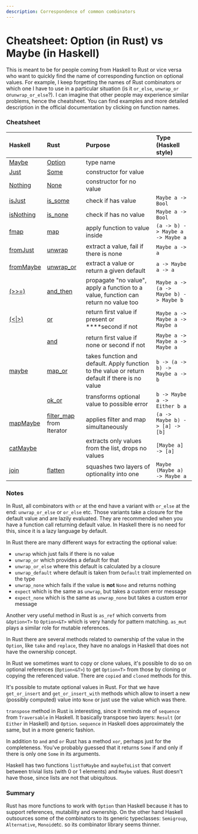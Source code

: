 ```yaml
---
description: Correspondence of common combinators
---
```


# Cheatsheet: Option \(in Rust\) vs Maybe \(in Haskell\)

This is meant to be for people coming from Haskell to Rust or vice versa who want to quickly find the name of corresponding function on optional values. For example, I keep forgetting the names of Rust combinators or which one I have to use in a particular situation \(is it `or_else`, `unwrap_or` or`unwrap_or_else`?\). I can imagine that other people may experience similar problems, hence the cheatsheet. You can find examples and more detailed description in the official documentation by clicking on function names.

### Cheatsheet

| Haskell | Rust | Purpose | Type \(Haskell style\) |
| :--- | :--- | :--- | :--- |
| [Maybe](http://hackage.haskell.org/package/base-4.12.0.0/docs/Data-Maybe.html#t:Maybe) | [Option](https://doc.rust-lang.org/std/option/enum.Option.html) | type name |  |
| [Just](http://hackage.haskell.org/package/base-4.12.0.0/docs/Data-Maybe.html#v:Just) | [Some](https://doc.rust-lang.org/std/option/enum.Option.html#variant.Some) | constructor for value |  |
| [Nothing](http://hackage.haskell.org/package/base-4.12.0.0/docs/Data-Maybe.html#v:Nothing) | [None](https://doc.rust-lang.org/std/option/enum.Option.html#variant.None) | constructor for no value |  |
| [isJust](http://hackage.haskell.org/package/base-4.12.0.0/docs/Data-Maybe.html#v:isJust) | [is\_some](https://doc.rust-lang.org/std/option/enum.Option.html#method.is_some) | check if has value | `Maybe a -> Bool` |
| [isNothing](http://hackage.haskell.org/package/base-4.12.0.0/docs/Data-Maybe.html#v:isNothing) | [is\_none](https://doc.rust-lang.org/std/option/enum.Option.html#method.is_none) | check if has no value | `Maybe a -> Bool` |
| [fmap](https://hackage.haskell.org/package/base-4.12.0.0/docs/Data-Functor.html#v:fmap) | [map](https://doc.rust-lang.org/std/option/enum.Option.html#method.map) |  apply function to value inside | `(a -> b) -> Maybe a -> Maybe a` |
| [fromJust](http://hackage.haskell.org/package/base-4.12.0.0/docs/Data-Maybe.html#v:fromJust) | [unwrap](https://doc.rust-lang.org/std/option/enum.Option.html#method.unwrap) | extract a value, fail if there is none | `Maybe a -> a` |
| [fromMaybe](http://hackage.haskell.org/package/base-4.12.0.0/docs/Data-Maybe.html#v:fromMaybe) | [unwrap\_or](https://doc.rust-lang.org/std/option/enum.Option.html#method.unwrap_or) | extract a value or return a given default | `a -> Maybe a -> a` |
| [\(&gt;&gt;=\)](https://hackage.haskell.org/package/base-4.12.0.0/docs/Control-Monad.html#v:-62--62--61-) | [and\_then](https://doc.rust-lang.org/std/option/enum.Option.html#method.and_then) | propagate "no value", apply a function to a value, function can return no value too | `Maybe a -> (a -> Maybe b) -> Maybe b` |
| [\(&lt;\|&gt;\)](https://hackage.haskell.org/package/base-4.12.0.0/docs/Control-Applicative.html#v:-60--124--62-) | [or](https://doc.rust-lang.org/std/option/enum.Option.html#method.or) | return first value if present or ****second if not | `Maybe a -> Maybe a -> Maybe a` |
|  | [and](https://doc.rust-lang.org/std/option/enum.Option.html#method.and) | return first value if none or second if not | `Maybe a -> Maybe a -> Maybe a` |
| [maybe](http://hackage.haskell.org/package/base-4.12.0.0/docs/Data-Maybe.html#v:maybe) | [map\_or](https://doc.rust-lang.org/std/option/enum.Option.html#method.map_or) | takes function and default. Apply function to the value or return default if there is no value | `b -> (a -> b) -> Maybe a -> b` |
|  | [ok\_or](https://doc.rust-lang.org/std/option/enum.Option.html#method.ok_or) | transforms optional value to possible error | `b -> Maybe a -> Either b a` |
| [mapMaybe](http://hackage.haskell.org/package/base-4.12.0.0/docs/Data-Maybe.html#v:mapMaybe) | [filter\_map](https://doc.rust-lang.org/std/iter/trait.Iterator.html#method.filter_map) from Iterator | applies filter and map simultaneously | `(a -> Maybe b) -> [a] -> [b]` |
| [catMaybe](http://hackage.haskell.org/package/base-4.12.0.0/docs/Data-Maybe.html#v:catMaybe) |  | extracts only values from the list, drops no values | `[Maybe a] -> [a]` |
| [join](https://hackage.haskell.org/package/base-4.12.0.0/docs/Control-Monad.html#v:join) | [flatten](https://doc.rust-lang.org/std/option/enum.Option.html#method.flatten) | squashes two layers of optionality into one | `Maybe (Maybe a) -> Maybe a` |

### Notes

In Rust, all combinators with `or` at the end have a variant with `or_else` at the end: `unwrap_or_else` or `or_else` etc. Those variants take a closure for the default value and are lazily evaluated. They are recommended when you have a function call returning default value. In Haskell there is no need for this, since it is a lazy language by default.

In Rust there are many different ways for extracting the optional value:  

* `unwrap` which just fails if there is no value
* `unwrap_or` which provides a default for that
* `unwrap_or_else` where this default is calculated by a closure
* `unwrap_default` where default is taken from `Default` trait implemented on the type
* `unwrap_none` which fails if the value is **not** `None` and returns nothing
* `expect` which is the same as `unwrap`, but takes a custom error message
* `expect_none` which is the same as `unwrap_none` but takes a custom error message

Another very useful method in Rust is `as_ref` which converts from `&Option<T>` to `Option<&T>` which is very handy for pattern matching. `as_mut` plays a similar role for mutable references.

In Rust there are several methods related to ownership of the value in the `Option`, like `take` and `replace`, they have no analogs in Haskell that does not have the ownership concept.

In Rust we sometimes want to copy or clone values, it's possible to do so on optional references \(`Option<&T>`\) to get `Option<T>` from those by cloning or copying the referenced value. There are `copied` and `cloned` methods for this.

It's possible to mutate optional values in Rust. For that we have `get_or_insert` and `get_or_insert_with` methods which allow to insert a new \(possibly computed\) value into `None` or just use the value which was there.

`transpose` method in Rust is interesting, since it reminds me of `sequence` from `Traversable` in Haskell. It basically transpose two layers: `Result` \(or `Either` in Haskell\) and `Option`. `sequence` in Haskell does approximately the same, but in a more generic fashion.

In addition to `and` and `or` Rust has a method `xor`, perhaps just for the completeness. You've probably guessed that it returns `Some` if and only if there is only one `Some` in its arguments.

Haskell has two functions `listToMaybe` and `maybeToList` that convert between trivial lists \(with 0 or 1 elements\) and `Maybe` values. Rust doesn't have those, since lists are not that ubiquitous.

### Summary

Rust has more functions to work with `Option` than Haskell because it has to support references, mutability and ownership. On the other hand Haskell outsources some of the combinators to its generic typeclasses: `Semigroup`, `Alternative`, `Monoid`etc. so its combinator library seems thinner.

